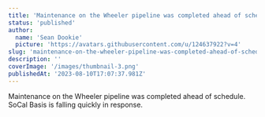 ```yaml
---
title: 'Maintenance on the Wheeler pipeline was completed ahead of schedule.  SoCal Basis is falling quickly in response.   '
status: 'published'
author:
  name: 'Sean Dookie'
  picture: 'https://avatars.githubusercontent.com/u/124637922?v=4'
slug: 'maintenance-on-the-wheeler-pipeline-was-completed-ahead-of-schedule-socal-basis-is-falling-quickly-in-response'
description: ''
coverImage: '/images/thumbnail-3.png'
publishedAt: '2023-08-10T17:07:37.981Z'
---
```


Maintenance on the Wheeler pipeline was completed ahead of schedule. SoCal Basis is falling quickly in response.

